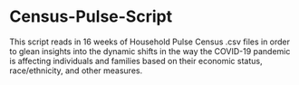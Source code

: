 # Census-Pulse-Script
This script reads in 16 weeks of Household Pulse Census .csv files in order to glean insights into the dynamic shifts in the way the COVID-19 pandemic is affecting individuals and families based on their economic status, race/ethnicity, and other measures.
